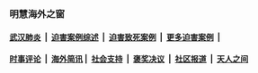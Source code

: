 
### 明慧海外之窗

####  [武汉肺炎](indexes/365.md?t=06270601) &nbsp;|&nbsp;  [迫害案例综述](indexes/328.md?t=06270601) &nbsp;|&nbsp; [迫害致死案例](indexes/277.md?t=06270601)  &nbsp;|&nbsp; [更多迫害案例](indexes/81.md?t=06270601)  &nbsp;|&nbsp; 
####  [时事评论](indexes/19.md?t=06270601) &nbsp;|&nbsp; [海外简讯](indexes/245.md?t=06270601)&nbsp;|&nbsp;  [社会支持](indexes/140.md?t=06270601) &nbsp;|&nbsp; [褒奖决议](indexes/282.md?t=06270601) &nbsp;|&nbsp; [社区报道](indexes/91.md?t=06270601)  &nbsp;|&nbsp; [天人之间](indexes/78.md?t=06270601) 

